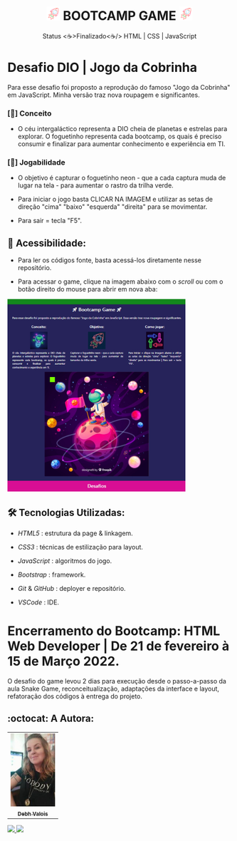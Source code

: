 <h1 align="center">
  <img alt="Foguetinho" title="Bootcamp Game" src="./img/imageTarget.png"/>
  BOOTCAMP GAME
  <img alt="Foguetinho" title="Bootcamp Game" src="./img/imageTarget.png"/>
</h1>

<p align="center"> Status <☕>Finalizado<☕/> HTML | CSS | JavaScript </p>

# Desafio DIO | Jogo da Cobrinha

Para esse desafio foi proposto a reprodução do famoso "Jogo da Cobrinha" em JavaScript. Minha versão traz nova roupagem e significantes.

### [🚀] Conceito

- O céu intergaláctico representa a DIO cheia de planetas e estrelas para explorar. O foguetinho representa cada bootcamp, os quais é preciso consumir e finalizar para aumentar conhecimento e experiência em TI.

### [🚀] Jogabilidade

- O objetivo é capturar o foguetinho neon - que a cada captura muda de lugar na tela - para aumentar o rastro da trilha verde.

- Para iniciar o jogo basta CLICAR NA IMAGEM e utilizar as setas de direção "cima" "baixo" "esquerda" "direita" para se movimentar.
- Para sair = tecla "F5".


## 📁 Acessibilidade:

- Para ler os códigos fonte, basta acessá-los diretamente nesse repositório.     

- Para acessar o game, clique na imagem abaixo com o *scroll* ou com o botão direito do mouse para abrir em nova aba:

<a href="https://debhvalois.github.io/desafioDioBootcampGame/" alt="Bootcamp HTML Web Developer" target="_blank" >
  <img src="./img/img-readme.jpg" width="400px">
</a>


## :hammer_and_wrench: Tecnologias Utilizadas:

- *HTML5* : estrutura da page & linkagem.

- *CSS3* : técnicas de estilização para layout.

- *JavaScript* : algoritmos do jogo.

- *Bootstrap* : framework.

- *Git* & *GitHub* : deployer e repositório.

- *VSCode* : IDE. 

# Encerramento do Bootcamp: HTML Web Developer | De 21 de fevereiro à 15 de Março 2022.

O desafio do game levou 2 dias para execução desde o passo-a-passo da aula Snake Game, reconceitualização, adaptações da interface e layout, refatoração dos códigos à entrega do projeto.

## :octocat: A Autora: 

<table>
  <tr>
    <td align="center">
      <a href="#">
        <img src="./img/autora.jpeg" width="100px" alt="Retrato"/><br>
        <sub>
          <b>Debh Valois</b>
        </sub>
      </a>
    </td>
  </tr>
</table>

<a href="https://www.linkedin.com/in/debhvaloispsy/" alt="LinkedIn" target="_blank">
<img src="https://img.shields.io/badge/LinkedIn-%230077B5.svg?&style=flat-square&logo=linkedin&logoColor=white">
</a>

<a href="https://wa.me/message/ONHPRA62USWYK1" alt="WhatsApp" target="_blank">
<img src="https://img.shields.io/badge/-WhatsApp-25d366?style=flat-square&labelColor=25d366&logo=whatsapp&logoColor=white&link=https://wa.me/5584981430120"/>
</a>
